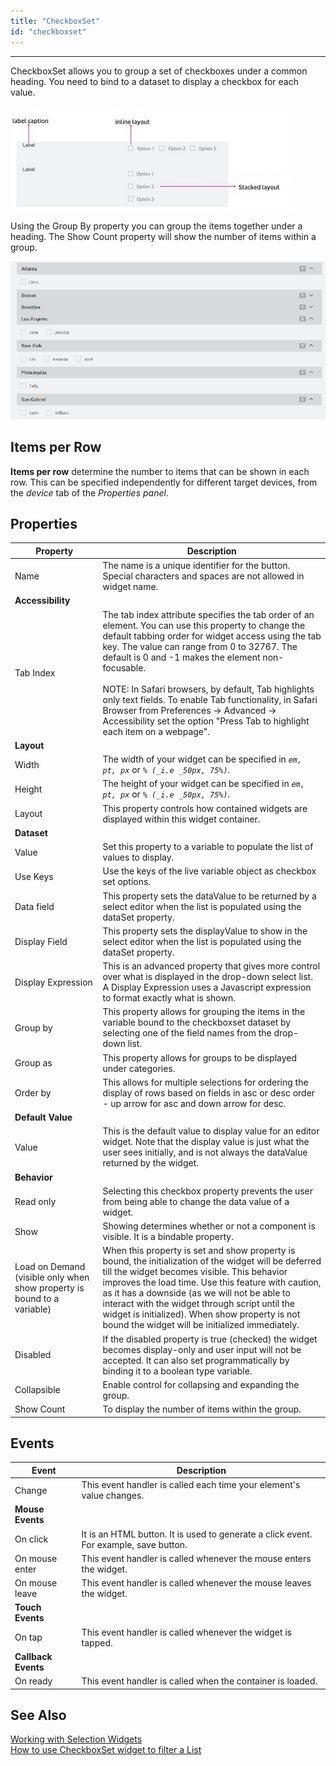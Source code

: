 ```yaml
---
title: "CheckboxSet"
id: "checkboxset"
---
```

---
CheckboxSet allows you to group a set of checkboxes under a common heading. You need to bind to a dataset to display a checkbox for each value.

[![](/learn/assets/checkboxset_struct.jpg)](/learn/assets/checkboxset_struct.jpg)

Using the Group By property you can group the items together under a heading. The Show Count property will show the number of items within a group.

[![](/learn/assets/checkboxset_group.png)](/learn/assets/checkboxset_group.png)

## Items per Row

**Items per row** determine the number to items that can be shown in each row. This can be specified independently for different target devices, from the _device_ tab of the _Properties panel_.

## Properties

| **Property** | **Description** |
| --- | --- |
| Name | The name is a unique identifier for the button. Special characters and spaces are not allowed in widget name. |
| **Accessibility** |
| Tab Index | The tab index attribute specifies the tab order of an element. You can use this property to change the default tabbing order for widget access using the tab key. The value can range from 0 to 32767. The default is 0 and -1 makes the element non-focusable. <br><br> NOTE: In Safari browsers, by default, Tab highlights only text fields. To enable Tab functionality, in Safari Browser from Preferences -> Advanced -> Accessibility set the option "Press Tab to highlight each item on a webpage". |
| **Layout** |
| Width | The width of your widget can be specified in _`em, pt, px`_ or _`% (_i.e _50px, 75%)`._ |
| Height | The height of your widget can be specified in _`em, pt, px`_ or _`% (_i.e _50px, 75%)`._ |
| Layout | This property controls how contained widgets are displayed within this widget container. |
| **Dataset** |
| Value | Set this property to a variable to populate the list of values to display. |
| Use Keys | Use the keys of the live variable object as checkbox set options. |
| Data field | This property sets the dataValue to be returned by a select editor when the list is populated using the dataSet property. |
| Display Field | This property sets the displayValue to show in the select editor when the list is populated using the dataSet property. |
| Display Expression | This is an advanced property that gives more control over what is displayed in the drop-down select list. A Display Expression uses a Javascript expression to format exactly what is shown. |
| Group by | This property allows for grouping the items in the variable bound to the checkboxset dataset by selecting one of the field names from the drop-down list. |
| Group as | This property allows for groups to be displayed under categories. |
| Order by | This allows for multiple selections for ordering the display of rows based on fields in asc or desc order - up arrow for asc and down arrow for desc. |
| **Default Value** |
| Value | This is the default value to display value for an editor widget. Note that the display value is just what the user sees initially, and is not always the dataValue returned by the widget. |
| **Behavior** |
| Read only | Selecting this checkbox property prevents the user from being able to change the data value of a widget. |
| Show | Showing determines whether or not a component is visible. It is a bindable property. |
| Load on Demand (visible only when show property is bound to a variable) | When this property is set and show property is bound, the initialization of the widget will be deferred till the widget becomes visible. This behavior improves the load time. Use this feature with caution, as it has a downside (as we will not be able to interact with the widget through script until the widget is initialized). When show property is not bound the widget will be initialized immediately. |
| Disabled | If the disabled property is true (checked) the widget becomes display-only and user input will not be accepted. It can also set programmatically by binding it to a boolean type variable. |
| Collapsible | Enable control for collapsing and expanding the group. |
| Show Count | To display the number of items within the group. |

## Events

| Event | Description |
| --- | --- |
| Change | This event handler is called each time your element's value changes. |
| **Mouse Events** |
| On click | It is an HTML button. It is used to generate a click event. For example, save button. |
| On mouse enter | This event handler is called whenever the mouse enters the widget. |
| On mouse leave | This event handler is called whenever the mouse leaves the widget. |
| **Touch Events** |
| On tap | This event handler is called whenever the widget is tapped. |
| **Callback Events** |
| On ready | This event handler is called when the container is loaded. |

## See Also

[Working with Selection Widgets](/learn/how-tos/selection-widgets-use-case/)  
[How to use CheckboxSet widget to filter a List](/learn/how-tos/checkboxset-filter-list-data/)  


